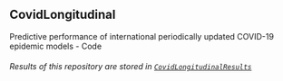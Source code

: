 ## CovidLongitudinal

Predictive performance of international periodically updated COVID-19 epidemic models - Code



###### Results of this repository are stored in [`CovidLongitudinalResults`](https://github.com/pourmalek/CovidLongitudinalResults)

